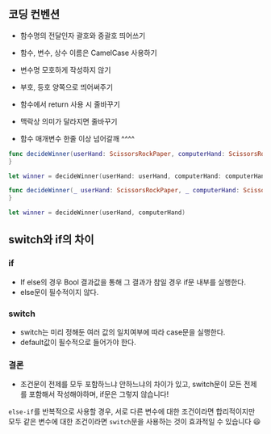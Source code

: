 ## 코딩 컨벤션

- 함수명의 전달인자 괄호와 중괄호 띄어쓰기 

- 함수, 변수, 상수 이름은 CamelCase 사용하기 
- 변수명 모호하게 작성하지 않기
- 부호, 등호 양쪽으로 띄어써주기 
- 함수에서 return 사용 시 줄바꾸기

- 맥락상 의미가 달라지면 줄바꾸기

- 함수 매개변수 한줄 이상 넘어갈깨 ^^^^

```swift
func decideWinner(userHand: ScissorsRockPaper, computerHand: ScissorsRockPaper) -> String {
}

let winner = decideWinner(userHand: userHand, computerHand: computerHand)
```



```swift
func decideWinner(_ userHand: ScissorsRockPaper, _ computerHand: ScissorsRockPaper) -> String {
}

let winner = decideWinner(userHand, computerHand)
```

## switch와 if의 차이

### if

- If else의 경우 Bool 결과값을 통해 그 결과가 참일 경우 if문 내부를 실행한다.
- else문이 필수적이지 않다.

### switch

- switch는 미리 정해둔 여러 값의 일치여부에 따라 case문을 실행한다.
- default값이 필수적으로 들어가야 한다.

### 결론

- 조건문이 전제를 모두 포함하느냐 안하느냐의 차이가 있고, switch문이 모든 전제를 포함해서 작성해야하며, if문은 그렇지 않습니다!



`else-if`를 반복적으로 사용할 경우, 서로 다른 변수에 대한 조건이라면 합리적이지만 모두 같은 변수에 대한 조건이라면 `switch`문을 사용하는 것이 효과적일 수 있습니다 😃